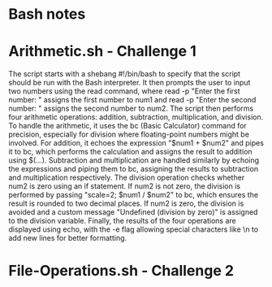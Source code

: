 # Bash notes

# Arithmetic.sh - Challenge 1
The script starts with a shebang #!/bin/bash to specify that the script should be run with the Bash interpreter. It then prompts the user to input two numbers using the read command, where read -p "Enter the first number: " assigns the first number to num1 and read -p "Enter the second number: " assigns the second number to num2.
 The script then performs four arithmetic operations: addition, subtraction, multiplication, and division. To handle the arithmetic, it uses the bc (Basic Calculator) command for precision, especially for division where floating-point numbers might be involved. For addition, it echoes the expression "$num1 + $num2" and pipes it to bc, which performs the calculation and assigns the result to addition using $(...). Subtraction and multiplication are handled similarly by echoing the expressions and piping them to bc, assigning the results to subtraction and multiplication respectively.
  The division operation checks whether num2 is zero using an if statement. If num2 is not zero, the division is performed by passing "scale=2; $num1 / $num2" to bc, which ensures the result is rounded to two decimal places. If num2 is zero, the division is avoided and a custom message "Undefined (division by zero)" is assigned to the division variable.
   Finally, the results of the four operations are displayed using echo, with the -e flag allowing special characters like \n to add new lines for better formatting.

   # File-Operations.sh - Challenge 2